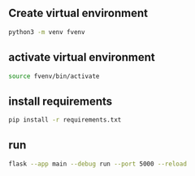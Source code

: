 ## Create virtual environment
```bash
python3 -m venv fvenv
```

## activate virtual environment
```bash
source fvenv/bin/activate
```

## install requirements
```bash
pip install -r requirements.txt
```

## run
```bash
flask --app main --debug run --port 5000 --reload
```